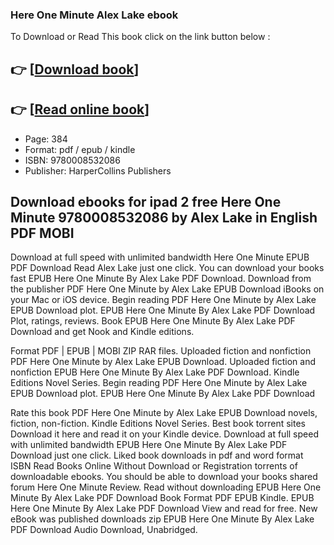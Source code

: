 ### Here One Minute Alex Lake ebook

To Download or Read This book click on the link button below :

## 👉  [**[Download book](http://filesbooks.info/download.php?group=book&from=github.com&id=719687&lnk=1081 "Download book")**]

## 👉  [**[Read online book](http://filesbooks.info/download.php?group=book&from=github.com&id=719687&lnk=1081 "Read online book")**]


* Page: 384
* Format: pdf / epub / kindle
* ISBN: 9780008532086
* Publisher: HarperCollins Publishers



## Download ebooks for ipad 2 free Here One Minute 9780008532086 by Alex Lake in English PDF MOBI


Download at full speed with unlimited bandwidth Here One Minute EPUB PDF Download Read Alex Lake just one click. You can download your books fast EPUB Here One Minute By Alex Lake PDF Download. Download from the publisher PDF Here One Minute by Alex Lake EPUB Download iBooks on your Mac or iOS device. Begin reading PDF Here One Minute by Alex Lake EPUB Download plot. EPUB Here One Minute By Alex Lake PDF Download Plot, ratings, reviews. Book EPUB Here One Minute By Alex Lake PDF Download and get Nook and Kindle editions.

Format PDF | EPUB | MOBI ZIP RAR files. Uploaded fiction and nonfiction PDF Here One Minute by Alex Lake EPUB Download. Uploaded fiction and nonfiction EPUB Here One Minute By Alex Lake PDF Download. Kindle Editions Novel Series. Begin reading PDF Here One Minute by Alex Lake EPUB Download plot. EPUB Here One Minute By Alex Lake PDF Download

Rate this book PDF Here One Minute by Alex Lake EPUB Download novels, fiction, non-fiction. Kindle Editions Novel Series. Best book torrent sites Download it here and read it on your Kindle device. Download at full speed with unlimited bandwidth EPUB Here One Minute By Alex Lake PDF Download just one click. Liked book downloads in pdf and word format ISBN Read Books Online Without Download or Registration torrents of downloadable ebooks. You should be able to download your books shared forum Here One Minute Review. Read without downloading EPUB Here One Minute By Alex Lake PDF Download Book Format PDF EPUB Kindle. EPUB Here One Minute By Alex Lake PDF Download View and read for free. New eBook was published downloads zip EPUB Here One Minute By Alex Lake PDF Download Audio Download, Unabridged.





